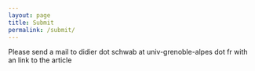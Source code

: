 ```yaml
---
layout: page
title: Submit
permalink: /submit/
---
```


Please send a mail to didier dot schwab at univ-grenoble-alpes dot fr with an link to the article

